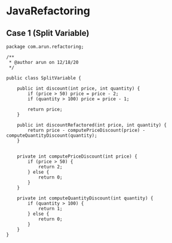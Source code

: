 # JavaRefactoring

## Case 1 (Split Variable)


    package com.arun.refactoring;
    
    /**
     * @author arun on 12/18/20
     */
    
    public class SplitVariable {
    
        public int discount(int price, int quantity) {
            if (price > 50) price = price - 2;
            if (quantity > 100) price = price - 1;
    
            return price;
        }
    
        public int discountRefactored(int price, int quantity) {
            return price - computePriceDiscount(price) - computeQuantityDiscount(quantity);
        }
    
    
        private int computePriceDiscount(int price) {
            if (price > 50) {
                return 2;
            } else {
                return 0;
            }
        }
    
        private int computeQuantityDiscount(int quantity) {
            if (quantity > 100) {
                return 1;
            } else {
                return 0;
            }
        }
    }

